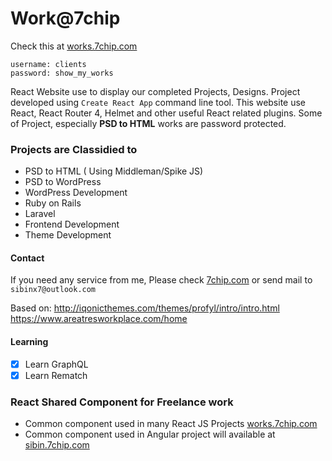 # Work@7chip 

Check this at [works.7chip.com](http://works.7chip.com)


```
username: clients 
password: show_my_works
```

React Website use to display our completed Projects, Designs. Project developed using `Create React App` command line tool.
This website use React, React Router 4, Helmet and other useful React related plugins. Some of Project, especially 
**PSD to HTML** works are password protected.


### Projects are Classidied to 

- PSD to HTML ( Using Middleman/Spike JS)
- PSD to WordPress 
- WordPress Development 
- Ruby on Rails 
- Laravel 
- Frontend Development 
- Theme Development 


#### Contact 

If you need any service from me, Please check [7chip.com](http://www.7chip.com) or send mail to `sibinx7@outlook.com`

Based on: 
http://iqonicthemes.com/themes/profyl/intro/intro.html
https://www.areatresworkplace.com/home



#### Learning 

- [X] Learn GraphQL 
- [X] Learn Rematch

### React Shared Component for Freelance work

- Common component used in many React JS Projects [works.7chip.com](https://works.7chip.com)
- Common component used in Angular project will available at [sibin.7chip.com](https://sibin.7chip.com)
